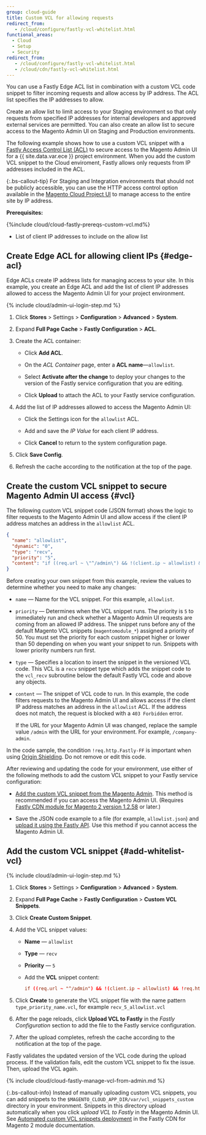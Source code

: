 ```yaml
---
group: cloud-guide
title: Custom VCL for allowing requests
redirect_from:
   - /cloud/configure/fastly-vcl-whitelist.html
functional_areas:
  - Cloud
  - Setup
  - Security
redirect_from:
   - /cloud/configure/fastly-vcl-whitelist.html
   - /cloud/cdn/fastly-vcl-whitelist.html
---
```


You can use a Fastly Edge ACL list in combination with a custom VCL code snippet to filter incoming requests and allow access by IP address. The ACL list specifies the IP addresses to allow.

Create an allow list to limit access to your Staging environment so that only requests from specified IP addresses for internal developers and approved external services are permitted. You can also create an allow list to secure access to the Magento Admin UI on Staging and Production environments.

The following example shows how to use a custom VCL snippet with a [Fastly Access Control List (ACL)](https://docs.fastly.com/guides/access-control-lists/about-acls) to secure access to the Magento Admin UI for a {{ site.data.var.ece }} project environment. When you add the custom VCL snippet to the Cloud enviroment, Fastly allows only requests from IP addresses included in the ACL.

{:.bs-callout-tip}
For Staging and Integration environments that should not be publicly accessible, you can use the HTTP access control option available in the [Magento Cloud Project UI]({{site.baseurl}}/cloud/project/project-webint-branch.html#security) to manage access to the entire site by IP address.

**Prerequisites:**

{%include cloud/cloud-fastly-prereqs-custom-vcl.md%}

-  List of client IP addresses to include on the allow list

## Create Edge ACL for allowing client IPs {#edge-acl}

Edge ACLs create IP address lists for managing access to your site. In this example, you create an Edge ACL and add the list of client IP addresses allowed to access the Magento Admin UI for your project environment.

{% include cloud/admin-ui-login-step.md %}

1. Click **Stores** > Settings > **Configuration** > **Advanced** > **System**.

1. Expand **Full Page Cache** > **Fastly Configuration** > **ACL**.

1. Create the ACL container:

   -  Click **Add ACL**.

   -  On the *ACL Container* page, enter a **ACL name**—`allowlist`.

   -  Select **Activate after the change** to deploy your changes to the version of the Fastly service configuration that you are editing.

   -  Click **Upload** to attach the ACL to your Fastly service configuration.

1. Add the list of IP addresses allowed to access the Magento Admin UI:

   -  Click the Settings icon for the `allowlist` ACL.

   -  Add and save the *IP Value* for each client IP address.

   -  Click **Cancel** to return to the system configuration page.

1. Click **Save Config**.

1. Refresh the cache according to the notification at the top of the page.

## Create the custom VCL snippet to secure Magento Admin UI access {#vcl}

The following custom VCL snippet code (JSON format) shows the logic to filter requests to the Magento Admin UI and allow access if the client IP address matches an address in the `allowlist` ACL.

```json
{
  "name": "allowlist",
  "dynamic": "0",
  "type": "recv",
  "priority": "5",
  "content": "if ((req.url ~ \"^/admin\") && !(client.ip ~ allowlist) && !req.http.Fastly-FF) { error 403 \"Forbidden\"; }"
}
```

Before creating your own snippet from this example, review the values to determine whether you need to make any changes:

-  `name` — Name for the VCL snippet. For this example, `allowlist`.

-  `priority` — Determines when the VCL snippet runs. The priority  is `5` to immediately run and check whether a Magento Admin UI requests are coming from an allowed IP address. The snippet runs before any of the default Magento VCL snippets (`magentomodule_*`) assigned a priority of 50. You must set the priority for each custom snippet higher or lower than 50 depending on when you want your snippet to run. Snippets with lower priority numbers run first.

-  `type` — Specifies a location to insert the snippet in the versioned VCL code. This VCL is a `recv` snippet type which adds the snippet code to the `vcl_recv` subroutine below the default Fastly VCL code and above any objects.

-  `content` — The snippet of VCL code to run. In this example, the code filters requests to the Magento Admin UI and allows access if the client IP address matches an address in the `allowlist` ACL. If the address does not match, the request is blocked with a `403 Forbidden` error.

   If the URL for your Magento Admin UI was changed, replace the sample value `/admin` with the URL for your environment. For example, `/company-admin`.

In the code sample, the condition `!req.http.Fastly-FF` is important when using [Origin Shielding]({{site.baseurl}}/cloud/cdn/configure-fastly.html#backend). Do not remove or edit this code.

After reviewing and updating the code for your environment, use either of the following methods to add the custom VCL snippet to your Fastly service configuration:

-  [Add the custom VCL snippet from the Magento Admin](#add-whitelist-vcl). This method is recommended if you can access the Magento Admin UI. (Requires [Fastly CDN module for Magento 2 version 1.2.58]({{site.baseurl}}/cloud/cdn/configure-fastly.html#upgrade) or later.)

-  Save the JSON code example to a file (for example, `allowlist.json`) and [upload it using the Fastly API]({{site.baseurl}}/cloud/cdn/cloud-vcl-custom-snippets.html#manage-custom-vcl-snippets-using-the-api). Use this method if you cannot access the Magento Admin UI.

## Add the custom VCL snippet {#add-whitelist-vcl}

{% include cloud/admin-ui-login-step.md %}

1. Click **Stores** > Settings > **Configuration** > **Advanced** > **System**.

1. Expand **Full Page Cache** > **Fastly Configuration** > **Custom VCL Snippets**.

1. Click **Create Custom Snippet**.

1. Add the VCL snippet values:

   -  **Name** — `allowlist`

   -  **Type** — `recv`

   -  **Priority** — `5`

   -  Add the **VCL** snippet content:

      ```conf
      if ((req.url ~ "^/admin") && !(client.ip ~ allowlist) && !req.http.Fastly-FF) { error 403 "Forbidden"; }
      ```

1. Click **Create** to generate the VCL snippet file with the name pattern `type_priority_name.vcl`, for example `recv_5_allowlist.vcl`

1. After the page reloads, click **Upload VCL to Fastly** in the *Fastly Configuration* section to add the file to the Fastly service configuration.

1. After the upload completes, refresh the cache according to the notification at the top of the page.

Fastly validates the updated version of the VCL code during the upload process. If the validation fails, edit the custom VCL snippet to fix the issue. Then, upload the VCL again.

{% include cloud/cloud-fastly-manage-vcl-from-admin.md %}

 {:.bs-callout-info}
Instead of manually uploading custom VCL snippets, you can add snippets to the `$MAGENTO_CLOUD_APP_DIR/var/vcl_snippets_custom` directory in your environment. Snippets in this directory upload automatically when you click *upload VCL to Fastly* in the Magento Admin UI. See [Automated custom VCL snippets deployment](https://github.com/fastly/fastly-magento2/blob/master/Documentation/Guides/CUSTOM-VCL-SNIPPETS.md#automated-custom-vcl-snippets-deployment) in the Fastly CDN for Magento 2 module documentation.
